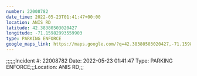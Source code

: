 ```yaml
---
number: 22008782
date_time: 2022-05-23T01:41:47+00:00
location: ANIS RD
latitude: 42.38380503020427
longitude: -71.15982993559903
type: PARKING ENFORCE
google_maps_link: https://maps.google.com/?q=42.38380503020427,-71.15982993559903
---
```


;;;;;;Incident #: 22008782   Date: 2022-05-23 01:41:47    Type: PARKING ENFORCE;;;Location: ANIS RD;;;
